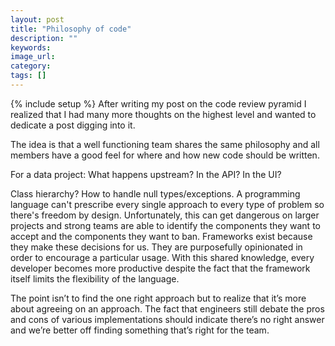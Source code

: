 ```yaml
---
layout: post
title: "Philosophy of code"
description: ""
keywords:
image_url:
category:
tags: []
---
```

{% include setup %}
After writing my post on the code review pyramid I realized that I had many more thoughts on the highest level and wanted to dedicate a post digging into it.

The idea is that a well functioning team shares the same philosophy and all members have a good feel for where and how new code should be written.

For a data project: What happens upstream? In the API? In the UI?

Class hierarchy? How to handle null types/exceptions. A programming language can't prescribe every single approach to every type of problem so there's freedom by design. Unfortunately, this can get dangerous on larger projects and strong teams are able to identify the components they want to accept and the components they want to ban. Frameworks exist because they make these decisions for us. They are purposefully opinionated in order to encourage a particular usage. With this shared knowledge, every developer becomes more productive despite the fact that the framework itself limits the flexibility of the language.

The point isn’t to find the one right approach but to realize that it’s more about agreeing on an approach. The fact that engineers still debate the pros and cons of various implementations should indicate there’s no right answer and we’re better off finding something that’s right for the team.
